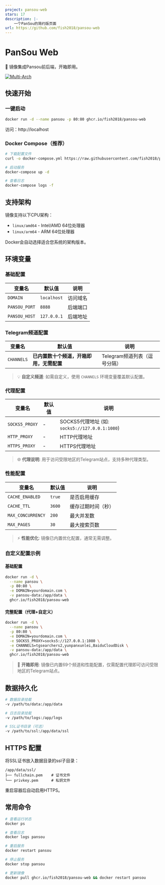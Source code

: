 ```yaml
---
project: pansou-web
stars: 17
description: |-
    一个PanSou的简约版页面
url: https://github.com/fish2018/pansou-web
---
```


# PanSou Web

🚀 镜像集成Pansou前后端，开箱即用。

[![Multi-Arch](https://img.shields.io/badge/arch-amd64%20%7C%20arm64-blue)](https://github.com/fish2018/pansou-web)

## 快速开始

### 一键启动

```bash
docker run -d --name pansou -p 80:80 ghcr.io/fish2018/pansou-web
```

访问：http://localhost

### Docker Compose（推荐）

```bash
# 下载配置文件
curl -o docker-compose.yml https://raw.githubusercontent.com/fish2018/pansou-web/main/docker-compose.yml

# 启动服务
docker-compose up -d

# 查看日志
docker-compose logs -f
```

## 支持架构

镜像支持以下CPU架构：
- `linux/amd64` - Intel/AMD 64位处理器
- `linux/arm64` - ARM 64位处理器

Docker会自动选择适合您系统的架构版本。

## 环境变量

### 基础配置

| 变量名 | 默认值 | 说明 |
|--------|--------|------|
| `DOMAIN` | `localhost` | 访问域名 |
| `PANSOU_PORT` | `8888` | 后端端口 |
| `PANSOU_HOST` | `127.0.0.1` | 后端地址 |

### Telegram频道配置

| 变量名 | 默认值 | 说明 |
|--------|--------|------|
| `CHANNELS` | **已内置数十个频道，开箱即用，无需配置** | Telegram频道列表（逗号分隔） |

> 💡 **自定义频道**: 如需自定义，使用 `CHANNELS` 环境变量覆盖默认配置。

### 代理配置

| 变量名 | 默认值 | 说明 |
|--------|--------|------|
| `SOCKS5_PROXY` | - | SOCKS5代理地址 (如: `socks5://127.0.0.1:1080`) |
| `HTTP_PROXY` | - | HTTP代理地址 |
| `HTTPS_PROXY` | - | HTTPS代理地址 |

> 🌐 **代理说明**: 用于访问受限地区的Telegram站点，支持多种代理类型。

### 性能配置

| 变量名 | 默认值 | 说明 |
|--------|--------|------|
| `CACHE_ENABLED` | `true` | 是否启用缓存 |
| `CACHE_TTL` | `3600` | 缓存过期时间（秒） |
| `MAX_CONCURRENCY` | `200` | 最大并发数 |
| `MAX_PAGES` | `30` | 最大搜索页数 |

> ⚡ **性能优化**: 镜像已内置优化配置，通常无需调整。

### 自定义配置示例

#### 基础配置
```bash
docker run -d \
  --name pansou \
  -p 80:80 \
  -e DOMAIN=yourdomain.com \
  -v pansou-data:/app/data \
  ghcr.io/fish2018/pansou-web
```

#### 完整配置（代理+自定义）
```bash
docker run -d \
  --name pansou \
  -p 80:80 \
  -e DOMAIN=yourdomain.com \
  -e SOCKS5_PROXY=socks5://127.0.0.1:1080 \
  -e CHANNELS=tgsearchers2,yunpanxunlei,BaiduCloudDisk \
  -v pansou-data:/app/data \
  ghcr.io/fish2018/pansou-web
```

> 🚀 **开箱即用**: 镜像已内置69个频道和性能配置，仅需配置代理即可访问受限地区的Telegram站点。

## 数据持久化

```bash
# 数据目录挂载
-v /path/to/data:/app/data

# 日志目录挂载  
-v /path/to/logs:/app/logs

# SSL证书目录（可选）
-v /path/to/ssl:/app/data/ssl
```

## HTTPS 配置

将SSL证书放入数据目录的ssl子目录：

```
/app/data/ssl/
├── fullchain.pem    # 证书文件
└── privkey.pem      # 私钥文件
```

重启容器后自动启用HTTPS。

## 常用命令

```bash
# 查看运行状态
docker ps

# 查看日志
docker logs pansou

# 重启服务
docker restart pansou

# 停止服务
docker stop pansou

# 更新镜像
docker pull ghcr.io/fish2018/pansou-web && docker restart pansou
```

